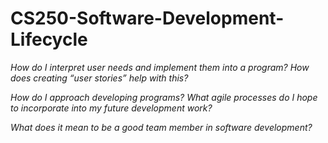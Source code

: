 # CS250-Software-Development-Lifecycle


_How do I interpret user needs and implement them into a program? How does creating “user stories” help with this?_





_How do I approach developing programs? What agile processes do I hope to incorporate into my future development work?_




_What does it mean to be a good team member in software development?_



